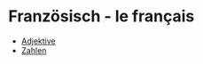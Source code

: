 # Französisch - le français

* [Adjektive](französisch/adjektive.md)
* [Zahlen](französisch/zahlen.md)

